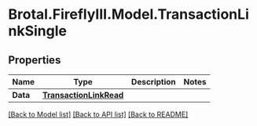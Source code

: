 # Brotal.FireflyIII.Model.TransactionLinkSingle

## Properties

Name | Type | Description | Notes
------------ | ------------- | ------------- | -------------
**Data** | [**TransactionLinkRead**](TransactionLinkRead.md) |  | 

[[Back to Model list]](../../README.md#documentation-for-models) [[Back to API list]](../../README.md#documentation-for-api-endpoints) [[Back to README]](../../README.md)

